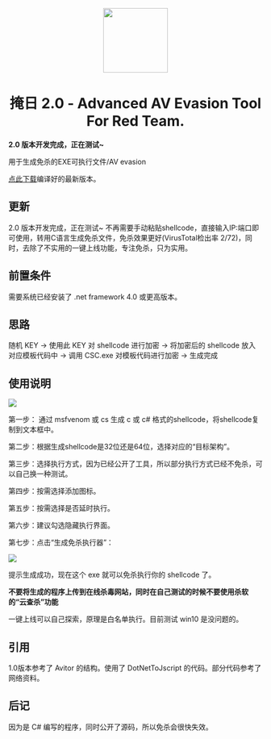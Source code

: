 <p align="center">
  <img width="128" height="128" src="https://sec-note.oss-cn-beijing.aliyuncs.com/trojan.ico">
</p>



<h1 align="center"> 掩日 2.0 - Advanced AV Evasion Tool For Red Team.</h1>

**2.0 版本开发完成，正在测试~**

用于生成免杀的EXE可执行文件/AV evasion

[点此下载](https://github.com/1y0n/AV_Evasion_Tool/releases/)编译好的最新版本。

## 更新
2.0 版本开发完成，正在测试~ 不再需要手动粘贴shellcode，直接输入IP:端口即可使用，转用C语言生成免杀文件，免杀效果更好(VirusTotal检出率 2/72)，同时，去除了不实用的一键上线功能，专注免杀，只为实用。

## 前置条件

需要系统已经安装了 .net framework 4.0 或更高版本。

## 思路

随机 KEY → 使用此 KEY 对 shellcode 进行加密 → 将加密后的 shellcode 放入对应模板代码中 → 调用 CSC.exe 对模板代码进行加密 → 生成完成

## 使用说明

![](https://sec-note.oss-cn-beijing.aliyuncs.com/img/20200424091844.png)

第一步： 通过 msfvenom 或 cs 生成 c 或 c# 格式的shellcode，将shellcode复制到文本框中。

第二步：根据生成shellcode是32位还是64位，选择对应的“目标架构”。

第三步：选择执行方式，因为已经公开了工具，所以部分执行方式已经不免杀，可以自己换一种测试。

第四步：按需选择添加图标。

第五步：按需选择是否延时执行。

第六步：建议勾选隐藏执行界面。

第七步：点击“生成免杀执行器”：

![](https://sec-note.oss-cn-beijing.aliyuncs.com/img/20200424092253.png)

提示生成成功，现在这个 exe 就可以免杀执行你的 shellcode 了。

**不要将生成的程序上传到在线杀毒网站，同时在自己测试的时候不要使用杀软的“云查杀”功能**

一键上线可以自己探索，原理是白名单执行。目前测试 win10 是没问题的。

## 引用
1.0版本参考了 Avitor 的结构。使用了 DotNetToJscript 的代码。部分代码参考了网络资料。

## 后记
因为是 C# 编写的程序，同时公开了源码，所以免杀会很快失效。

